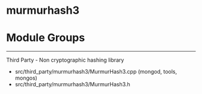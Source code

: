 # murmurhash3

# Module Groups

-------------

Third Party - Non cryptographic hashing library

- src/third\_party/murmurhash3/MurmurHash3.cpp   (mongod, tools, mongos)
- src/third\_party/murmurhash3/MurmurHash3.h
